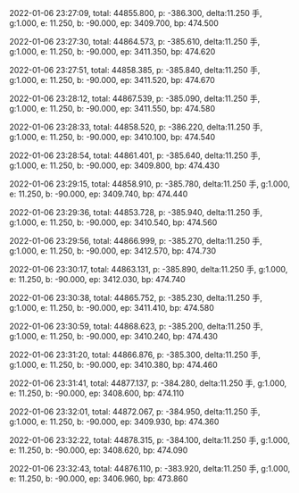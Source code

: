 2022-01-06 23:27:09, total: 44855.800, p: -386.300, delta:11.250 手, g:1.000, e: 11.250, b: -90.000, ep: 3409.700, bp: 474.500

2022-01-06 23:27:30, total: 44864.573, p: -385.610, delta:11.250 手, g:1.000, e: 11.250, b: -90.000, ep: 3411.350, bp: 474.620

2022-01-06 23:27:51, total: 44858.385, p: -385.840, delta:11.250 手, g:1.000, e: 11.250, b: -90.000, ep: 3411.520, bp: 474.670

2022-01-06 23:28:12, total: 44867.539, p: -385.090, delta:11.250 手, g:1.000, e: 11.250, b: -90.000, ep: 3411.550, bp: 474.580

2022-01-06 23:28:33, total: 44858.520, p: -386.220, delta:11.250 手, g:1.000, e: 11.250, b: -90.000, ep: 3410.100, bp: 474.540

2022-01-06 23:28:54, total: 44861.401, p: -385.640, delta:11.250 手, g:1.000, e: 11.250, b: -90.000, ep: 3409.800, bp: 474.430

2022-01-06 23:29:15, total: 44858.910, p: -385.780, delta:11.250 手, g:1.000, e: 11.250, b: -90.000, ep: 3409.740, bp: 474.440

2022-01-06 23:29:36, total: 44853.728, p: -385.940, delta:11.250 手, g:1.000, e: 11.250, b: -90.000, ep: 3410.540, bp: 474.560

2022-01-06 23:29:56, total: 44866.999, p: -385.270, delta:11.250 手, g:1.000, e: 11.250, b: -90.000, ep: 3412.570, bp: 474.730

2022-01-06 23:30:17, total: 44863.131, p: -385.890, delta:11.250 手, g:1.000, e: 11.250, b: -90.000, ep: 3412.030, bp: 474.740

2022-01-06 23:30:38, total: 44865.752, p: -385.230, delta:11.250 手, g:1.000, e: 11.250, b: -90.000, ep: 3411.410, bp: 474.580

2022-01-06 23:30:59, total: 44868.623, p: -385.200, delta:11.250 手, g:1.000, e: 11.250, b: -90.000, ep: 3410.240, bp: 474.430

2022-01-06 23:31:20, total: 44866.876, p: -385.300, delta:11.250 手, g:1.000, e: 11.250, b: -90.000, ep: 3410.380, bp: 474.460

2022-01-06 23:31:41, total: 44877.137, p: -384.280, delta:11.250 手, g:1.000, e: 11.250, b: -90.000, ep: 3408.600, bp: 474.110

2022-01-06 23:32:01, total: 44872.067, p: -384.950, delta:11.250 手, g:1.000, e: 11.250, b: -90.000, ep: 3409.930, bp: 474.360

2022-01-06 23:32:22, total: 44878.315, p: -384.100, delta:11.250 手, g:1.000, e: 11.250, b: -90.000, ep: 3408.620, bp: 474.090

2022-01-06 23:32:43, total: 44876.110, p: -383.920, delta:11.250 手, g:1.000, e: 11.250, b: -90.000, ep: 3406.960, bp: 473.860